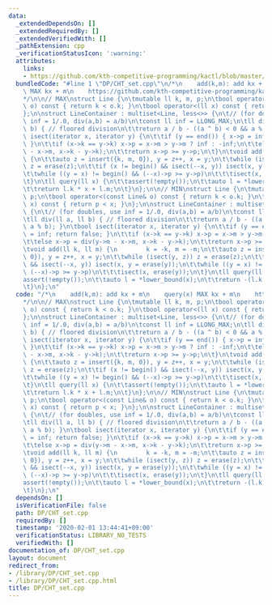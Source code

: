 ```yaml
---
data:
  _extendedDependsOn: []
  _extendedRequiredBy: []
  _extendedVerifiedWith: []
  _pathExtension: cpp
  _verificationStatusIcon: ':warning:'
  attributes:
    links:
    - https://github.com/kth-competitive-programming/kactl/blob/master/content/data-structures/LineContainer.h
  bundledCode: "#line 1 \"DP/CHT_set.cpp\"\n/*\n    add(k,m): add kx + m\n    query(x)\
    \ MAX kx + m\n    https://github.com/kth-competitive-programming/kactl/blob/master/content/data-structures/LineContainer.h\n\
    */\n\n// MAX\nstruct Line {\n\tmutable ll k, m, p;\n\tbool operator<(const Line&\
    \ o) const { return k < o.k; }\n\tbool operator<(ll x) const { return p < x; }\n\
    };\n\nstruct LineContainer : multiset<Line, less<>> {\n\t// (for doubles, use\
    \ inf = 1/.0, div(a,b) = a/b)\n\tconst ll inf = LLONG_MAX;\n\tll div(ll a, ll\
    \ b) { // floored division\n\t\treturn a / b - ((a ^ b) < 0 && a % b); }\n\tbool\
    \ isect(iterator x, iterator y) {\n\t\tif (y == end()) { x->p = inf; return false;\
    \ }\n\t\tif (x->k == y->k) x->p = x->m > y->m ? inf : -inf;\n\t\telse x->p = div(y->m\
    \ - x->m, x->k - y->k);\n\t\treturn x->p >= y->p;\n\t}\n\tvoid add(ll k, ll m)\
    \ {\n\t\tauto z = insert({k, m, 0}), y = z++, x = y;\n\t\twhile (isect(y, z))\
    \ z = erase(z);\n\t\tif (x != begin() && isect(--x, y)) isect(x, y = erase(y));\n\
    \t\twhile ((y = x) != begin() && (--x)->p >= y->p)\n\t\t\tisect(x, erase(y));\n\
    \t}\n\tll query(ll x) {\n\t\tassert(!empty());\n\t\tauto l = *lower_bound(x);\n\
    \t\treturn l.k * x + l.m;\n\t}\n};\n\n// MIN\nstruct Line {\n\tmutable ll k, m,\
    \ p;\n\tbool operator<(const Line& o) const { return k < o.k; }\n\tbool operator<(ll\
    \ x) const { return p < x; }\n};\n\nstruct LineContainer : multiset<Line, less<>>\
    \ {\n\t// (for doubles, use inf = 1/.0, div(a,b) = a/b)\n\tconst ll inf = LLONG_MAX;\n\
    \tll div(ll a, ll b) { // floored division\n\t\treturn a / b - ((a ^ b) < 0 &&\
    \ a % b); }\n\tbool isect(iterator x, iterator y) {\n\t\tif (y == end()) { x->p\
    \ = inf; return false; }\n\t\tif (x->k == y->k) x->p = x->m > y->m ? inf : -inf;\n\
    \t\telse x->p = div(y->m - x->m, x->k - y->k);\n\t\treturn x->p >= y->p;\n\t}\n\
    \tvoid add(ll k, ll m) {\n        k = -k, m = -m;\n\t\tauto z = insert({k, m,\
    \ 0}), y = z++, x = y;\n\t\twhile (isect(y, z)) z = erase(z);\n\t\tif (x != begin()\
    \ && isect(--x, y)) isect(x, y = erase(y));\n\t\twhile ((y = x) != begin() &&\
    \ (--x)->p >= y->p)\n\t\t\tisect(x, erase(y));\n\t}\n\tll query(ll x) {\n\t\t\
    assert(!empty());\n\t\tauto l = *lower_bound(x);\n\t\treturn -(l.k * x + l.m);\n\
    \t}\n};\n"
  code: "/*\n    add(k,m): add kx + m\n    query(x) MAX kx + m\n    https://github.com/kth-competitive-programming/kactl/blob/master/content/data-structures/LineContainer.h\n\
    */\n\n// MAX\nstruct Line {\n\tmutable ll k, m, p;\n\tbool operator<(const Line&\
    \ o) const { return k < o.k; }\n\tbool operator<(ll x) const { return p < x; }\n\
    };\n\nstruct LineContainer : multiset<Line, less<>> {\n\t// (for doubles, use\
    \ inf = 1/.0, div(a,b) = a/b)\n\tconst ll inf = LLONG_MAX;\n\tll div(ll a, ll\
    \ b) { // floored division\n\t\treturn a / b - ((a ^ b) < 0 && a % b); }\n\tbool\
    \ isect(iterator x, iterator y) {\n\t\tif (y == end()) { x->p = inf; return false;\
    \ }\n\t\tif (x->k == y->k) x->p = x->m > y->m ? inf : -inf;\n\t\telse x->p = div(y->m\
    \ - x->m, x->k - y->k);\n\t\treturn x->p >= y->p;\n\t}\n\tvoid add(ll k, ll m)\
    \ {\n\t\tauto z = insert({k, m, 0}), y = z++, x = y;\n\t\twhile (isect(y, z))\
    \ z = erase(z);\n\t\tif (x != begin() && isect(--x, y)) isect(x, y = erase(y));\n\
    \t\twhile ((y = x) != begin() && (--x)->p >= y->p)\n\t\t\tisect(x, erase(y));\n\
    \t}\n\tll query(ll x) {\n\t\tassert(!empty());\n\t\tauto l = *lower_bound(x);\n\
    \t\treturn l.k * x + l.m;\n\t}\n};\n\n// MIN\nstruct Line {\n\tmutable ll k, m,\
    \ p;\n\tbool operator<(const Line& o) const { return k < o.k; }\n\tbool operator<(ll\
    \ x) const { return p < x; }\n};\n\nstruct LineContainer : multiset<Line, less<>>\
    \ {\n\t// (for doubles, use inf = 1/.0, div(a,b) = a/b)\n\tconst ll inf = LLONG_MAX;\n\
    \tll div(ll a, ll b) { // floored division\n\t\treturn a / b - ((a ^ b) < 0 &&\
    \ a % b); }\n\tbool isect(iterator x, iterator y) {\n\t\tif (y == end()) { x->p\
    \ = inf; return false; }\n\t\tif (x->k == y->k) x->p = x->m > y->m ? inf : -inf;\n\
    \t\telse x->p = div(y->m - x->m, x->k - y->k);\n\t\treturn x->p >= y->p;\n\t}\n\
    \tvoid add(ll k, ll m) {\n        k = -k, m = -m;\n\t\tauto z = insert({k, m,\
    \ 0}), y = z++, x = y;\n\t\twhile (isect(y, z)) z = erase(z);\n\t\tif (x != begin()\
    \ && isect(--x, y)) isect(x, y = erase(y));\n\t\twhile ((y = x) != begin() &&\
    \ (--x)->p >= y->p)\n\t\t\tisect(x, erase(y));\n\t}\n\tll query(ll x) {\n\t\t\
    assert(!empty());\n\t\tauto l = *lower_bound(x);\n\t\treturn -(l.k * x + l.m);\n\
    \t}\n};\n"
  dependsOn: []
  isVerificationFile: false
  path: DP/CHT_set.cpp
  requiredBy: []
  timestamp: '2020-02-01 13:44:41+09:00'
  verificationStatus: LIBRARY_NO_TESTS
  verifiedWith: []
documentation_of: DP/CHT_set.cpp
layout: document
redirect_from:
- /library/DP/CHT_set.cpp
- /library/DP/CHT_set.cpp.html
title: DP/CHT_set.cpp
---
```

